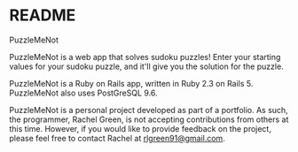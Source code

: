# README

PuzzleMeNot

PuzzleMeNot is a web app that solves sudoku puzzles!  Enter your starting values for your sudoku puzzle, and it'll give you the solution for the puzzle.

PuzzleMeNot is a Ruby on Rails app, written in Ruby 2.3 on Rails 5.  PuzzleMeNot also uses PostGreSQL 9.6.

PuzzleMeNot is a personal project developed as part of a portfolio.  As such, the programmer, Rachel Green, is not accepting contributions from others at this time.  However, if you would like to provide feedback on the project, please feel free to contact Rachel at <rlgreen91@gmail.com>.